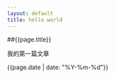 ```yaml
---
layout: default
title: hello world
---
```


##{{page.title}}

我的第一篇文章

{{page.date | date: "%Y-%m-%d"}}